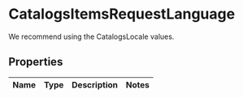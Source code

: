 

# CatalogsItemsRequestLanguage

We recommend using the CatalogsLocale values.

## Properties

| Name | Type | Description | Notes |
|------------ | ------------- | ------------- | -------------|



